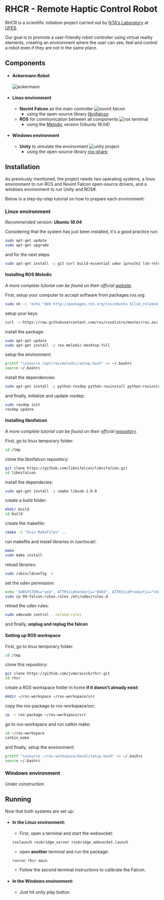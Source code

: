 # RHCR - Remote Haptic Control Robot

RHCR is a scientific initiation project carried out by [NTA's Laboratory](https://nta.ufes.br/) at [UFES](https://www.ufes.br/).

Our goal is to promote a user-friendly robot controller using virtual reality elements, creating an environment where the user can see, feel and control a robot even if they are not in the same place.

## Components

- #### Ackermann Robot

  ![ackermann](/doc/images/ackermann.jpg)

- #### Linux environment

  - **Novint Falcon** as the main controller
    ![novint falcon](/doc/images/falcon.jpg)
    - using the open-source library [libnifalcon](https://github.com/libnifalcon/libnifalcon)
  - **ROS** for communication between all components
    ![ros terminal](/doc/images/ros_terminal.png)
    - using the [Melodic](http://wiki.ros.org/melodic/Installation/Ubuntu) version (Ubuntu 18.04)

- #### Windows environment

  - **Unity** to simulate the environment
    ![unity project](/doc/images/unity-project.png)
    - using the open-source library [ros-sharp](https://github.com/siemens/ros-sharp)

## Installation

As previously mentioned, the project needs two operating systems, a linux environment to run ROS and Novint Falcon open-source drivers, and a windows environment to run Unity and ROS#.

Below is a step-by-step tutorial on how to prepare each environment:

### Linux environment

_Recommended version:_ **_Ubuntu 18.04_**

Considering that the system has just been installed, it's a good practice run:

```bash
sudo apt-get update
sudo apt-get upgrade
```

and for the next steps:

```bash
sudo apt-get install -y git curl build-essential udev iproute2 lsb-release
```

#### Installing ROS Melodic

_A more complete tutorial can be found on their official [website](http://wiki.ros.org/melodic/Installation/Ubuntu)._

First, setup your computer to accept software from packages.ros.org:

```bash
sudo sh -c 'echo "deb http://packages.ros.org/ros/ubuntu $(lsb_release -sc) main" > /etc/apt/sources.list.d/ros-latest.list'
```

setup your keys:

```bash
curl -s https://raw.githubusercontent.com/ros/rosdistro/master/ros.asc | sudo apt-key add -
```

install the package:

```bash
sudo apt-get update
sudo apt-get install -y ros-melodic-desktop-full
```

setup the environment:

```bash
printf "\nsource /opt/ros/melodic/setup.bash" >> ~/.bashrc
source ~/.bashrc
```

install the dependencies:

```bash
sudo apt-get install -y python-rosdep python-rosinstall python-rosinstall-generator python-wstool ros-melodic-rosbridge-suite
```

and finally, initialize and update rosdep:

```bash
sudo rosdep init
rosdep update
```

#### Installing libnifalcon

_A more complete tutorial can be found on their official [repository](https://github.com/libnifalcon/libnifalcon)._

First, go to linux temporary folder:

```bash
cd /tmp
```

clone the libnifalcon repository:

```bash
git clone https://github.com/libnifalcon/libnifalcon.git
cd libnifalcon
```

install the dependecies:

```bash
sudo apt-get install -y cmake libusb-1.0.0
```

create a build folder:

```bash
mkdir build
cd build
```

create the makefile:

```bash
cmake -G "Unix Makefiles" ..
```

run makefile and install libraries in /usr/local/:

```bash
make
sudo make install
```

reload libraries:

```bash
sudo /sbin/ldconfig -v
```

set the udev permission:

```bash
echo 'SUBSYSTEM=="usb", ATTRS{idVendor}=="0403", ATTRS{idProduct}=="cb48", MODE="0666"' > 99-falcon-rules.rules
sudo cp 99-falcon-rules.rules /etc/udev/rules.d
```

reload the udev rules:

```bash
sudo udevadm control --reload-rules
```

and finally, **unplug and replug the falcon**

#### Setting up ROS workspace

First, go to linux temporary folder:

```bash
cd /tmp
```

clone this repository:

```bash
git clone https://github.com/jvmoraiscb/rhcr.git
cd rhcr
```

create a ROS workspace folder in home **if it doesn't already exist**:

```bash
mkdir ~/ros-workspace ~/ros-workspace/src
```

copy the ros-package to ros-workspace/src:

```bash
cp -r ros-package ~/ros-workspace/src
```

go to ros-workspace and run catkin make:

```bash
cd ~/ros-workspace
catkin_make
```

and finally, setup the environment:

```bash
printf "\nsource ~/ros-workspace/devel/setup.bash" >> ~/.bashrc
source ~/.bashrc
```

### Windows environment

_Under construction_

## Running

Now that both systems are set up:

- #### In the Linux environment:

  - First, open a terminal and start the websocket:

  ```bash
  roslaunch rosbridge_server rosbridge_websocket.launch
  ```

  - open **another** terminal and run the package:

  ```bash
  rosrun rhcr main
  ```

  - Follow the second terminal instructions to calibrate the Falcon.

- #### In the Windows environment:

  - Just hit unity play button.
